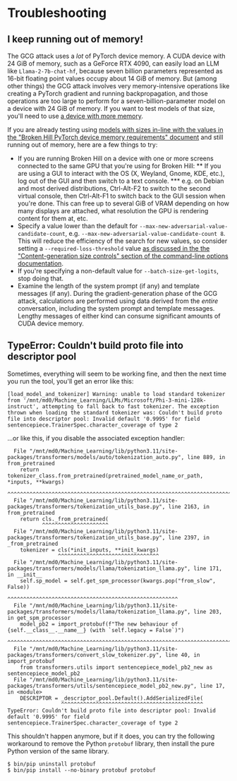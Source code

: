 # Troubleshooting

## I keep running out of memory!

The GCG attack uses a *lot* of PyTorch device memory. A CUDA device with 24 GiB of memory, such as a GeForce RTX 4090, can easily load an LLM like `Llama-2-7b-chat-hf`, because seven billion parameters represented as 16-bit floating point values occupy about 14 GiB of memory. But (among other things) the GCG attack involves very memory-intensive operations like creating a PyTorch gradient and running backpropagation, and those operations are too large to perform for a seven-billion-parameter model on a device with 24 GiB of memory. If you want to test models of that size, you'll need to use [a device with more memory](other_graphics_hardware.md).

If you are already testing using [models with sizes in-line with the values in the "Broken Hill PyTorch device memory requirements" document](memory_requirements.md) and still running out of memory, here are a few things to try:

* If you are running Broken Hill on a device with one or more screens connected to the same GPU that you're using for Broken Hill:
** If you are using a GUI to interact with the OS (X, Weyland, Gnome, KDE, etc.), log out of the GUI and then switch to a text console.
*** e.g. on Debian and most derived distributions, Ctrl-Alt-F2 to switch to the second virtual console, then Ctrl-Alt-F1 to switch back to the GUI session when you're done. This can free up to several GiB of VRAM depending on how many displays are attached, what resolution the GPU is rendering content for them at, etc.
* Specify a value lower than the default for `--max-new-adversarial-value-candidate-count`, e.g. `--max-new-adversarial-value-candidate-count 8`. This will reduce the efficiency of the search for new values, so consider setting a `--required-loss-threshold` value [as discussed in the the "Content-generation size controls" section of the command-line options documentation](all_command-line_options.md#content-generation-size-controls).
* If you're specifying a non-default value for `--batch-size-get-logits`, stop doing that.
* Examine the length of the system prompt (if any) and template messages (if any). During the gradient-generation phase of the GCG attack, calculations are performed using data derived from the *entire* conversation, including the system prompt and template messages. Lengthy messages of either kind can consume significant amounts of CUDA device memory.

## TypeError: Couldn't build proto file into descriptor pool

Sometimes, everything will seem to be working fine, and then the next time you run the tool, you'll get an error like this:

```
[load_model_and_tokenizer] Warning: unable to load standard tokenizer from '/mnt/md0/Machine_Learning/LLMs/Microsoft/Phi-3-mini-128k-instruct', attempting to fall back to fast tokenizer. The exception thrown when loading the standard tokenizer was: Couldn't build proto file into descriptor pool: Invalid default '0.9995' for field sentencepiece.TrainerSpec.character_coverage of type 2
```

...or like this, if you disable the associated exception handler:

```
  File "/mnt/md0/Machine_Learning/lib/python3.11/site-packages/transformers/models/auto/tokenization_auto.py", line 889, in from_pretrained
    return tokenizer_class.from_pretrained(pretrained_model_name_or_path, *inputs, **kwargs)
           ^^^^^^^^^^^^^^^^^^^^^^^^^^^^^^^^^^^^^^^^^^^^^^^^^^^^^^^^^^^^^^^^^^^^^^^^^^^^^^^^^
  File "/mnt/md0/Machine_Learning/lib/python3.11/site-packages/transformers/tokenization_utils_base.py", line 2163, in from_pretrained
    return cls._from_pretrained(
           ^^^^^^^^^^^^^^^^^^^^^
  File "/mnt/md0/Machine_Learning/lib/python3.11/site-packages/transformers/tokenization_utils_base.py", line 2397, in _from_pretrained
    tokenizer = cls(*init_inputs, **init_kwargs)
                ^^^^^^^^^^^^^^^^^^^^^^^^^^^^^^^^
  File "/mnt/md0/Machine_Learning/lib/python3.11/site-packages/transformers/models/llama/tokenization_llama.py", line 171, in __init__
    self.sp_model = self.get_spm_processor(kwargs.pop("from_slow", False))
                    ^^^^^^^^^^^^^^^^^^^^^^^^^^^^^^^^^^^^^^^^^^^^^^^^^^^^^^
  File "/mnt/md0/Machine_Learning/lib/python3.11/site-packages/transformers/models/llama/tokenization_llama.py", line 203, in get_spm_processor
    model_pb2 = import_protobuf(f"The new behaviour of {self.__class__.__name__} (with `self.legacy = False`)")
                ^^^^^^^^^^^^^^^^^^^^^^^^^^^^^^^^^^^^^^^^^^^^^^^^^^^^^^^^^^^^^^^^^^^^^^^^^^^^^^^^^^^^^^^^^^^^^^^
  File "/mnt/md0/Machine_Learning/lib/python3.11/site-packages/transformers/convert_slow_tokenizer.py", line 40, in import_protobuf
    from transformers.utils import sentencepiece_model_pb2_new as sentencepiece_model_pb2
  File "/mnt/md0/Machine_Learning/lib/python3.11/site-packages/transformers/utils/sentencepiece_model_pb2_new.py", line 17, in <module>
    DESCRIPTOR = _descriptor_pool.Default().AddSerializedFile(
                 ^^^^^^^^^^^^^^^^^^^^^^^^^^^^^^^^^^^^^^^^^^^^^
TypeError: Couldn't build proto file into descriptor pool: Invalid default '0.9995' for field sentencepiece.TrainerSpec.character_coverage of type 2
```

This shouldn't happen anymore, but if it does, you can try the following workaround to remove the Python `protobuf` library, then install the pure Python version of the same library.

```
$ bin/pip uninstall protobuf
$ bin/pip install --no-binary protobuf protobuf
```
